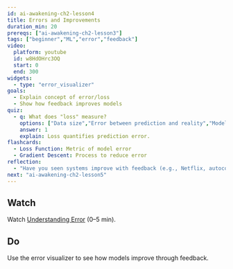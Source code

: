 ```yaml
---
id: ai-awakening-ch2-lesson4
title: Errors and Improvements
duration_min: 20
prereqs: ["ai-awakening-ch2-lesson3"]
tags: ["beginner","ML","error","feedback"]
video:
  platform: youtube
  id: w8HdOHrc3OQ
  start: 0
  end: 300
widgets:
  - type: "error_visualizer"
goals:
  - Explain concept of error/loss
  - Show how feedback improves models
quiz:
  - q: What does "loss" measure?
    options: ["Data size","Error between prediction and reality","Model complexity","Number of parameters"]
    answer: 1
    explain: Loss quantifies prediction error.
flashcards:
  - Loss Function: Metric of model error
  - Gradient Descent: Process to reduce error
reflection:
  - "Have you seen systems improve with feedback (e.g., Netflix, autocorrect)?"
next: "ai-awakening-ch2-lesson5"
---
```


## Watch
Watch [Understanding Error](https://www.youtube.com/watch?v=w8HdOHrc3OQ) (0–5 min).

## Do
Use the error visualizer to see how models improve through feedback.
